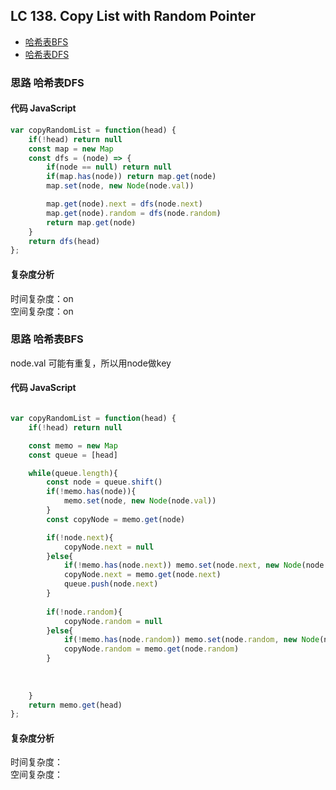 ## LC 138. Copy List with Random Pointer

- [哈希表BFS](#思路-哈希表BFS)
- [哈希表DFS](#思路-哈希表DFS)

### 思路 哈希表DFS

#### 代码 JavaScript

```JavaScript
var copyRandomList = function(head) {
    if(!head) return null
    const map = new Map
    const dfs = (node) => {
        if(node == null) return null
        if(map.has(node)) return map.get(node)
        map.set(node, new Node(node.val))

        map.get(node).next = dfs(node.next)
        map.get(node).random = dfs(node.random)
        return map.get(node)
    }               
    return dfs(head)
};

```

#### 复杂度分析
时间复杂度：on </br>
空间复杂度：on
### 思路 哈希表BFS
node.val 可能有重复，所以用node做key
#### 代码 JavaScript

```JavaScript

var copyRandomList = function(head) {
    if(!head) return null

    const memo = new Map
    const queue = [head]

    while(queue.length){
        const node = queue.shift()
        if(!memo.has(node)){
            memo.set(node, new Node(node.val))
        }
        const copyNode = memo.get(node)

        if(!node.next){
            copyNode.next = null
        }else{
            if(!memo.has(node.next)) memo.set(node.next, new Node(node.next.val))
            copyNode.next = memo.get(node.next)
            queue.push(node.next)
        } 
            
        if(!node.random){
            copyNode.random = null 
        }else{
            if(!memo.has(node.random)) memo.set(node.random, new Node(node.random.val))
            copyNode.random = memo.get(node.random)
        }
        
            
            
    }
    return memo.get(head)
};
```

#### 复杂度分析
时间复杂度： </br>
空间复杂度：